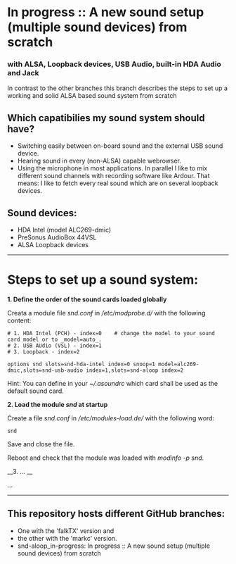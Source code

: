# In progress :: A new sound setup (multiple sound devices) from scratch 
### with ALSA, Loopback devices, USB Audio, built-in HDA Audio and Jack

In contrast to the other branches this branch describes the steps to set up a working and 
solid ALSA based sound system from scratch

## Which capatibilies my sound system should have?
* Switching easily between on-board sound and the external USB sound device.
* Hearing sound in every (non-ALSA) capable webrowser.
* Using the microphone in most applications. In parallel I like to mix different sound channels with recording software like Ardour. That means: I like to fetch every real sound which are on several loopback devices.


## Sound devices:
* HDA Intel (model ALC269-dmic)
* PreSonus AudioBox 44VSL
* ALSA Loopback devices

---

# Steps to set up a sound system:

__1. Define the order of the sound cards loaded globally__

Creata a module file _snd.conf_ in _/etc/modprobe.d/_ with the following content:
```
# 1. HDA Intel (PCH) - index=0    # change the model to your sound card model or to _model=auto_.
# 2. USB AUdio (VSL) - index=1
# 3. Loopback - index=2

options snd slots=snd-hda-intel index=0 snoop=1 model=alc269-dmic,slots=snd-usb-audio index=1,slots=snd-aloop index=2
```
Hint: You can define in your _~/.asoundrc_ which card shall be used as the default sound card.

__2. Load the module _snd_ at startup__

Create a file _snd.conf_ in _/etc/modules-load.de/_ with the following word:

```
snd
```
Save and close the file.

Reboot and check that the module was loaded with _modinfo -p snd_.

__3. ... __

...

---

## This repository hosts different GitHub branches:
* One with the 'falkTX' version and 
* the other with the 'markc' version. 
* snd-aloop_in-progress: In progress :: A new sound setup (multiple sound devices) from scratch
